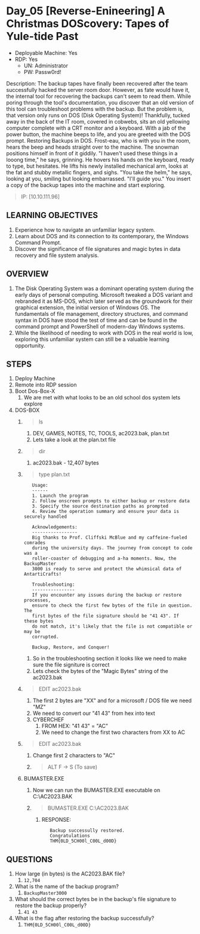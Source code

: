 # Day_05 [Reverse-Enineering] A Christmas DOScovery: Tapes of Yule-tide Past

+ Deployable Machine: Yes
+ RDP: Yes
  + UN: Administrator
  + PW: Passw0rd!

Description: The backup tapes have finally been recovered after the team successfully hacked the server room door. However, as fate would have it, the internal tool for recovering the backups can't seem to read them. While poring through the tool's documentation, you discover that an old version of this tool can troubleshoot problems with the backup. But the problem is, that version only runs on DOS (Disk Operating System)! Thankfully, tucked away in the back of the IT room, covered in cobwebs, sits an old yellowing computer complete with a CRT monitor and a keyboard. With a jab of the power button, the machine beeps to life, and you are greeted with the DOS prompt. Restoring Backups in DOS. Frost-eau, who is with you in the room, hears the beep and heads straight over to the machine. The snowman positions himself in front of it giddily. "I haven't used these things in a looong time," he says, grinning. He hovers his hands on the keyboard, ready to type, but hesitates. He lifts his newly installed mechanical arm, looks at the fat and stubby metallic fingers, and sighs. "You take the helm," he says, looking at you, smiling but looking embarrassed. "I'll guide you." You insert a copy of the backup tapes into the machine and start exploring.

> IP: [10.10.111.96]

## LEARNING OBJECTIVES

1. Experience how to navigate an unfamiliar legacy system.
2. Learn about DOS and its connection to its contemporary, the Windows Command Prompt.
3. Discover the significance of file signatures and magic bytes in data recovery and file system analysis.

## OVERVIEW

1. The Disk Operating System was a dominant operating system during the early days of personal computing. Microsoft tweaked a DOS variant and rebranded it as MS-DOS, which later served as the groundwork for their graphical extension, the initial version of Windows OS. The fundamentals of file management, directory structures, and command syntax in DOS have stood the test of time and can be found in the command prompt and PowerShell of modern-day Windows systems.
2. While the likelihood of needing to work with DOS in the real world is low, exploring this unfamiliar system can still be a valuable learning opportunity.

## STEPS

1. Deploy Machine
2. Remote into RDP session
3. Boot Dos-Box-X
   1. We are met with what looks to be an old school dos system lets explore
4. DOS-BOX
   1. > ls
      1. DEV, GAMES, NOTES, TC, TOOLS, ac2023.bak, plan.txt
      2. Lets take a look at the plan.txt file
   2. > dir
      1. ac2023.bak - 12,407 bytes
   3. > type plan.txt

      ```text
         Usage:
         ------
         1. Launch the program
         2. Follow onscreen prompts to either backup or restore data
         3. Specify the source destination paths as prompted
         4. Review the operation summary and ensure your data is securely handled

         Acknowledgements:
         -----------------
         Big thanks to Prof. Cliffski McBlue and my caffeine-fueled comrades
         during the university days. The journey from concept to code was a
         roller-coaster of debugging and a-ha moments. Now, the BackupMaster
         3000 is ready to serve and protect the whimsical data of AntartiCrafts!

         Troubleshooting:
         ----------------
         If you encounter any issues during the backup or restore processes,
         ensure to check the first few bytes of the file in question. The
         first bytes of the file signature should be "41 43". If these bytes
         do not match, it's likely that the file is not compatible or may be
         corrupted.

         Backup, Restore, and Conquer!
      ```

      1. So in the troubleshooting section it looks like we need to make sure the file signiture is correct
      2. Lets check the bytes of the "Magic Bytes" string of the ac2023.bak
   4. > EDIT ac2023.bak
      1. The first 2 bytes are "XX" and for a microsoft / DOS file we need "MZ"
      2. We need to convert our "41 43" from hex into text
      3. CYBERCHEF
         1. FROM HEX: "41 43" = "AC"
         2. We need to change the first two characters from XX to AC
   5. > EDIT ac2023.bak
      1. Change first 2 characters to "AC"
      2. > ALT F -> S (To save)
   6. BUMASTER.EXE
      1. Now we can run the BUMASTER.EXE executable on C:\AC2023.BAK
      2. > BUMASTER.EXE C:\AC2023.BAK
         1. RESPONSE:

            ```text
               Backup successully restored.
               Congratulations
               THM{0LD_5CH00l_C00L_d00D}
            ```

## QUESTIONS

1. How large (in bytes) is the AC2023.BAK file?
   1. `12,704`
2. What is the name of the backup program?
   1. `BackupMaster3000`
3. What should the correct bytes be in the backup's file signature to restore the backup properly?
   1. `41 43`
4. What is the flag after restoring the backup successfully?
   1. `THM{0LD_5CH00l_C00L_d00D}`

